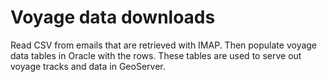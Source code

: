 # Voyage data downloads

Read CSV from emails that are retrieved with IMAP.
Then populate voyage data tables in Oracle with the rows.
These tables are used to serve out voyage tracks and data in GeoServer.
